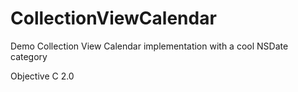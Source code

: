 # CollectionViewCalendar
Demo Collection View Calendar implementation with a cool NSDate category

Objective C 2.0
